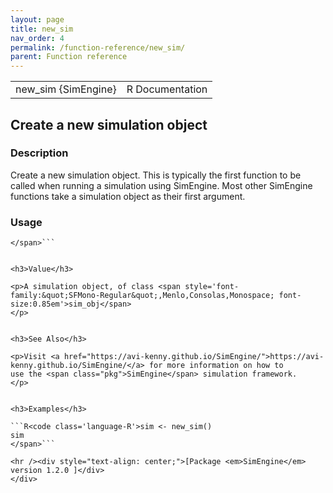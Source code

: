 ```yaml
---
layout: page
title: new_sim 
nav_order: 4 
permalink: /function-reference/new_sim/
parent: Function reference
---
```


<script type="text/javascript">
const macros = { "\\R": "\\textsf{R}", "\\code": "\\texttt"};
function processMathHTML() {
    var l = document.getElementsByClassName('reqn');
    for (let e of l) { katex.render(e.textContent, e, { throwOnError: false, macros }); }
    return;
}</script>
<script defer src="https://cdn.jsdelivr.net/npm/katex@0.15.3/dist/katex.min.js"
    onload="processMathHTML();"></script>
<link rel="stylesheet" type="text/css" href="R.css" />
</head><body><div class="container">

<table style="width: 100%;"><tr><td>new_sim {SimEngine}</td><td style="text-align: right;">R Documentation</td></tr></table>

<h2>Create a new simulation object</h2>

<h3>Description</h3>

<p>Create a new simulation object. This is typically the first
function to be called when running a simulation using <span class="pkg">SimEngine</span>. Most
other <span class="pkg">SimEngine</span> functions take a simulation object as their first
argument.
</p>


<h3>Usage</h3>

```R<code class='language-R'>new_sim()
</span>```


<h3>Value</h3>

<p>A simulation object, of class <span style='font-family:&quot;SFMono-Regular&quot;,Menlo,Consolas,Monospace; font-size:0.85em'>sim_obj</span>
</p>


<h3>See Also</h3>

<p>Visit <a href="https://avi-kenny.github.io/SimEngine/">https://avi-kenny.github.io/SimEngine/</a> for more information on how to
use the <span class="pkg">SimEngine</span> simulation framework.
</p>


<h3>Examples</h3>

```R<code class='language-R'>sim <- new_sim()
sim
</span>```

<hr /><div style="text-align: center;">[Package <em>SimEngine</em> version 1.2.0 ]</div>
</div>
